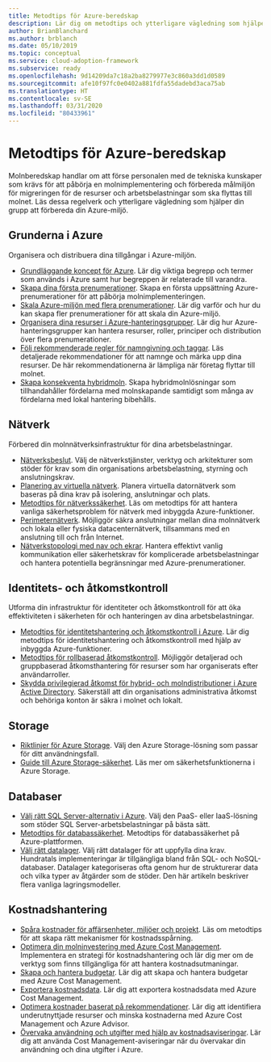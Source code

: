```yaml
---
title: Metodtips för Azure-beredskap
description: Lär dig om metodtips och ytterligare vägledning som hjälper ditt team att etablera och förbereda Azure-miljön.
author: BrianBlanchard
ms.author: brblanch
ms.date: 05/10/2019
ms.topic: conceptual
ms.service: cloud-adoption-framework
ms.subservice: ready
ms.openlocfilehash: 9d14209da7c18a2ba8279977e3c860a3dd1d0589
ms.sourcegitcommit: afe10f97fc0e0402a881fdfa55dadebd3aca75ab
ms.translationtype: HT
ms.contentlocale: sv-SE
ms.lasthandoff: 03/31/2020
ms.locfileid: "80433961"
---
```

# <a name="best-practices-for-azure-readiness"></a>Metodtips för Azure-beredskap

Molnberedskap handlar om att förse personalen med de tekniska kunskaper som krävs för att påbörja en molnimplementering och förbereda målmiljön för migreringen för de resurser och arbetsbelastningar som ska flyttas till molnet. Läs dessa regelverk och ytterligare vägledning som hjälper din grupp att förbereda din Azure-miljö.

## <a name="azure-fundamentals"></a>Grunderna i Azure

Organisera och distribuera dina tillgångar i Azure-miljön.

- [Grundläggande koncept för Azure](../considerations/fundamental-concepts.md). Lär dig viktiga begrepp och termer som används i Azure samt hur begreppen är relaterade till varandra.
- [Skapa dina första prenumerationer](./initial-subscriptions.md). Skapa en första uppsättning Azure-prenumerationer för att påbörja molnimplementeringen.
- [Skala Azure-miljön med flera prenumerationer](../azure-best-practices/scale-subscriptions.md). Lär dig varför och hur du kan skapa fler prenumerationer för att skala din Azure-miljö.
- [Organisera dina resurser i Azure-hanteringsgrupper](../azure-best-practices/organize-subscriptions.md). Lär dig hur Azure-hanteringsgrupper kan hantera resurser, roller, principer och distribution över flera prenumerationer.
- [Följ rekommenderade regler för namngivning och taggar](../azure-best-practices/naming-and-tagging.md). Läs detaljerade rekommendationer för att namnge och märka upp dina resurser. De här rekommendationerna är lämpliga när företag flyttar till molnet.
- [Skapa konsekventa hybridmoln](../considerations/hybrid-consistency.md). Skapa hybridmolnlösningar som tillhandahåller fördelarna med molnskapande samtidigt som många av fördelarna med lokal hantering bibehålls.

## <a name="networking"></a>Nätverk

Förbered din molnnätverksinfrastruktur för dina arbetsbelastningar.

- [Nätverksbeslut](../considerations/networking-options.md). Välj de nätverkstjänster, verktyg och arkitekturer som stöder för krav som din organisations arbetsbelastning, styrning och anslutningskrav.
- [Planering av virtuella nätverk](https://docs.microsoft.com/azure/virtual-network/virtual-network-vnet-plan-design-arm?toc=https://docs.microsoft.com/azure/cloud-adoption-framework/toc.json&bc=https://docs.microsoft.com/azure/cloud-adoption-framework/_bread/toc.json). Planera virtuella datornätverk som baseras på dina krav på isolering, anslutningar och plats.
- [Metodtips för nätverkssäkerhet](https://docs.microsoft.com/azure/security/azure-security-network-security-best-practices?toc=https://docs.microsoft.com/azure/cloud-adoption-framework/toc.json&bc=https://docs.microsoft.com/azure/cloud-adoption-framework/_bread/toc.json). Läs om metodtips för att hantera vanliga säkerhetsproblem för nätverk med inbyggda Azure-funktioner.
- [Perimeternätverk](./perimeter-networks.md). Möjliggör säkra anslutningar mellan dina molnnätverk och lokala eller fysiska datacenternätverk, tillsammans med en anslutning till och från Internet.
- [Nätverkstopologi med nav och ekrar](./hub-spoke-network-topology.md). Hantera effektivt vanlig kommunikation eller säkerhetskrav för komplicerade arbetsbelastningar och hantera potentiella begränsningar med Azure-prenumerationer.

## <a name="identity-and-access-control"></a>Identitets- och åtkomstkontroll

Utforma din infrastruktur för identiteter och åtkomstkontroll för att öka effektiviteten i säkerheten för och hanteringen av dina arbetsbelastningar.

- [Metodtips för identitetshantering och åtkomstkontroll i Azure](https://docs.microsoft.com/azure/security/azure-security-identity-management-best-practices?toc=https://docs.microsoft.com/azure/cloud-adoption-framework/toc.json&bc=https://docs.microsoft.com/azure/cloud-adoption-framework/_bread/toc.json). Lär dig metodtips för identitetshantering och åtkomstkontroll med hjälp av inbyggda Azure-funktioner.
- [Metodtips för rollbaserad åtkomstkontroll](../considerations/roles.md). Möjliggör detaljerad och gruppbaserad åtkomsthantering för resurser som har organiserats efter användarroller.
- [Skydda privilegierad åtkomst för hybrid- och molndistributioner i Azure Active Directory](https://docs.microsoft.com/azure/active-directory/users-groups-roles/directory-admin-roles-secure?toc=https://docs.microsoft.com/azure/cloud-adoption-framework/toc.json&bc=https://docs.microsoft.com/azure/cloud-adoption-framework/_bread/toc.json). Säkerställ att din organisations administrativa åtkomst och behöriga konton är säkra i molnet och lokalt.

## <a name="storage"></a>Storage

- [Riktlinjer för Azure Storage](../considerations/storage-options.md). Välj den Azure Storage-lösning som passar för ditt användningsfall.
- [Guide till Azure Storage-säkerhet](https://docs.microsoft.com/azure/storage/blobs/security-recommendations?toc=https://docs.microsoft.com/azure/cloud-adoption-framework/toc.json&bc=https://docs.microsoft.com/azure/cloud-adoption-framework/_bread/toc.json). Läs mer om säkerhetsfunktionerna i Azure Storage.

## <a name="databases"></a>Databaser

- [Välj rätt SQL Server-alternativ i Azure](https://docs.microsoft.com/azure/sql-database/sql-database-paas-vs-sql-server-iaas?toc=https://docs.microsoft.com/azure/cloud-adoption-framework/toc.json&bc=https://docs.microsoft.com/azure/cloud-adoption-framework/_bread/toc.json). Välj den PaaS- eller IaaS-lösning som stöder SQL Server-arbetsbelastningar på bästa sätt.
- [Metodtips för databassäkerhet](https://docs.microsoft.com/azure/security/azure-database-security-best-practices?toc=https://docs.microsoft.com/azure/cloud-adoption-framework/toc.json&bc=https://docs.microsoft.com/azure/cloud-adoption-framework/_bread/toc.json). Metodtips för databassäkerhet på Azure-plattformen.
- [Välj rätt datalager](https://docs.microsoft.com/azure/architecture/guide/technology-choices/data-store-overview). Välj rätt datalager för att uppfylla dina krav. Hundratals implementeringar är tillgängliga bland från SQL- och NoSQL-databaser. Datalager kategoriseras ofta genom hur de strukturerar data och vilka typer av åtgärder som de stöder. Den här artikeln beskriver flera vanliga lagringsmodeller.

## <a name="cost-management"></a>Kostnadshantering

- [Spåra kostnader för affärsenheter, miljöer och projekt](./track-costs.md). Läs om metodtips för att skapa rätt mekanismer för kostnadsspårning.
- [Optimera din molninvestering med Azure Cost Management](https://docs.microsoft.com/azure/cost-management-billing/costs/cost-mgt-best-practices?toc=https://docs.microsoft.com/azure/cloud-adoption-framework/toc.json&bc=https://docs.microsoft.com/azure/cloud-adoption-framework/_bread/toc.json). Implementera en strategi för kostnadshantering och lär dig mer om de verktyg som finns tillgängliga för att hantera kostnadsutmaningar.
- [Skapa och hantera budgetar](https://docs.microsoft.com/azure/cost-management-billing/costs/tutorial-acm-create-budgets?toc=https://docs.microsoft.com/azure/cloud-adoption-framework/toc.json&bc=https://docs.microsoft.com/azure/cloud-adoption-framework/_bread/toc.json). Lär dig att skapa och hantera budgetar med Azure Cost Management.
- [Exportera kostnadsdata](https://docs.microsoft.com/azure/cost-management-billing/costs/tutorial-export-acm-data?toc=https://docs.microsoft.com/azure/cloud-adoption-framework/toc.json&bc=https://docs.microsoft.com/azure/cloud-adoption-framework/_bread/toc.json). Lär dig att exportera kostnadsdata med Azure Cost Management.
- [Optimera kostnader baserat på rekommendationer](https://docs.microsoft.com/azure/cost-management-billing/costs/tutorial-acm-opt-recommendations?toc=https://docs.microsoft.com/azure/cloud-adoption-framework/toc.json&bc=https://docs.microsoft.com/azure/cloud-adoption-framework/_bread/toc.json). Lär dig att identifiera underutnyttjade resurser och minska kostnaderna med Azure Cost Management och Azure Advisor.
- [Övervaka användning och utgifter med hjälp av kostnadsaviseringar](https://docs.microsoft.com/azure/cost-management-billing/costs/cost-mgt-alerts-monitor-usage-spending?toc=https://docs.microsoft.com/azure/cloud-adoption-framework/toc.json&bc=https://docs.microsoft.com/azure/cloud-adoption-framework/_bread/toc.json). Lär dig att använda Cost Management-aviseringar när du övervakar din användning och dina utgifter i Azure.
